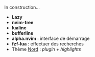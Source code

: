 In construction...

- **Lazy**
- **nvim-tree**
- **lualine**
- **bufferline**
- **alpha.nvim** : interface de démarrage
- **fzf-lua** : effectuer des recherches
- Thème [Nord](https://www.nordtheme.com/) : *plugin* + *highlights*

